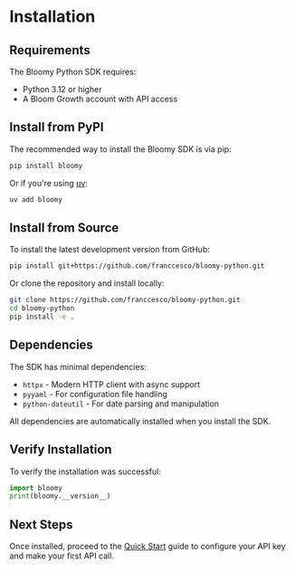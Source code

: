 # Installation

## Requirements

The Bloomy Python SDK requires:

- Python 3.12 or higher
- A Bloom Growth account with API access

## Install from PyPI

The recommended way to install the Bloomy SDK is via pip:

```bash
pip install bloomy
```

Or if you're using [uv](https://docs.astral.sh/uv/):

```bash
uv add bloomy
```

## Install from Source

To install the latest development version from GitHub:

```bash
pip install git+https://github.com/franccesco/bloomy-python.git
```

Or clone the repository and install locally:

```bash
git clone https://github.com/franccesco/bloomy-python.git
cd bloomy-python
pip install -e .
```

## Dependencies

The SDK has minimal dependencies:

- `httpx` - Modern HTTP client with async support
- `pyyaml` - For configuration file handling
- `python-dateutil` - For date parsing and manipulation

All dependencies are automatically installed when you install the SDK.

## Verify Installation

To verify the installation was successful:

```python
import bloomy
print(bloomy.__version__)
```

## Next Steps

Once installed, proceed to the [Quick Start](quickstart.md) guide to configure your API key and make your first API call.